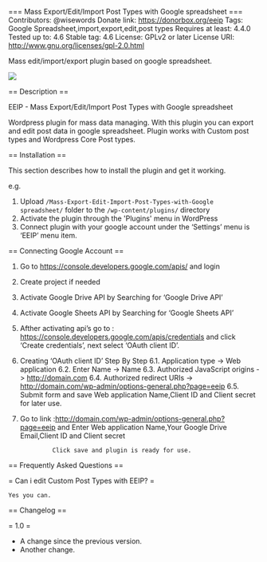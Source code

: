 === Mass Export/Edit/Import Post Types with Google spreadsheet ===
Contributors: @wisewords
Donate link: https://donorbox.org/eeip
Tags: Google Spreadsheet,import,export,edit,post types
Requires at least: 4.4.0
Tested up to: 4.6
Stable tag: 4.6
License: GPLv2 or later
License URI: http://www.gnu.org/licenses/gpl-2.0.html

Mass edit/import/export plugin based on google spreadsheet.

<img src="https://s30.postimg.org/mqefdja01/Screen_Shot_2016_12_12_at_23_13_31.png" />

== Description ==

EEIP - Mass Export/Edit/Import Post Types with Google spreadsheet

Wordpress plugin for mass data managing.
With this plugin you can export and edit post data in google spreadsheet.
Plugin works with Custom post types and Wordpress Core Post types.

== Installation ==

This section describes how to install the plugin and get it working.

e.g.

1. Upload `/Mass-Export-Edit-Import-Post-Types-with-Google spreadsheet/` folder to the `/wp-content/plugins/` directory
2. Activate the plugin through the 'Plugins' menu in WordPress
3. Connect plugin with your google account under the ‘Settings’ menu is ‘EEIP’ menu item.

== Connecting Google Account == 

1. Go to https://console.developers.google.com/apis/ and login
2. Create project if needed
3. Activate Google Drive API by Searching for ‘Google Drive API’ 
4. Activate Google Sheets API by Searching for ‘Google Sheets API’
5. Afther activating api’s go to : https://console.developers.google.com/apis/credentials and click ‘Create credentials’, next select ‘OAuth client ID’.
6. Creating ‘OAuth client ID’ Step By Step
6.1. Application type -> Web application
6.2. Enter Name -> Name
6.3. Authorized JavaScript origins -> http://domain.com
6.4. Authorized redirect URIs -> http://domain.com/wp-admin/options-general.php?page=eeip
6.5. Submit form and save Web application Name,Client ID and Client secret for later use.
7. Go to link :http://domain.com/wp-admin/options-general.php?page=eeip
		 and Enter Web application Name,Your Google Drive Email,Client ID and Client secret 

				Click save and plugin is ready for use.

== Frequently Asked Questions ==

= Can i edit Custom Post Types with EEIP? =

	Yes you can.


== Changelog ==

= 1.0 =
* A change since the previous version.
* Another change.




